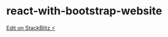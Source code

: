 # react-with-bootstrap-website

[Edit on StackBlitz ⚡️](https://stackblitz.com/edit/react-with-bootstrap-website)